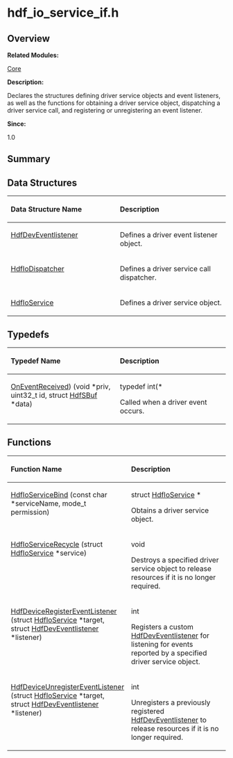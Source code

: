 # hdf\_io\_service\_if.h<a name="EN-US_TOPIC_0000001055518058"></a>

## **Overview**<a name="section2087263703093525"></a>

**Related Modules:**

[Core](core.md)

**Description:**

Declares the structures defining driver service objects and event listeners, as well as the functions for obtaining a driver service object, dispatching a driver service call, and registering or unregistering an event listener. 

**Since:**

1.0

## **Summary**<a name="section1544679303093525"></a>

## Data Structures<a name="nested-classes"></a>

<a name="table1803405693093525"></a>
<table><thead align="left"><tr id="row619663730093525"><th class="cellrowborder" valign="top" width="50%" id="mcps1.1.3.1.1"><p id="p508279954093525"><a name="p508279954093525"></a><a name="p508279954093525"></a>Data Structure Name</p>
</th>
<th class="cellrowborder" valign="top" width="50%" id="mcps1.1.3.1.2"><p id="p1511266878093525"><a name="p1511266878093525"></a><a name="p1511266878093525"></a>Description</p>
</th>
</tr>
</thead>
<tbody><tr id="row309574442093525"><td class="cellrowborder" valign="top" width="50%" headers="mcps1.1.3.1.1 "><p id="p897574905093525"><a name="p897574905093525"></a><a name="p897574905093525"></a><a href="hdfdeveventlistener.md">HdfDevEventlistener</a></p>
</td>
<td class="cellrowborder" valign="top" width="50%" headers="mcps1.1.3.1.2 "><p id="p167464633093525"><a name="p167464633093525"></a><a name="p167464633093525"></a>Defines a driver event listener object. </p>
</td>
</tr>
<tr id="row741690646093525"><td class="cellrowborder" valign="top" width="50%" headers="mcps1.1.3.1.1 "><p id="p899400775093525"><a name="p899400775093525"></a><a name="p899400775093525"></a><a href="hdfiodispatcher.md">HdfIoDispatcher</a></p>
</td>
<td class="cellrowborder" valign="top" width="50%" headers="mcps1.1.3.1.2 "><p id="p2075442381093525"><a name="p2075442381093525"></a><a name="p2075442381093525"></a>Defines a driver service call dispatcher. </p>
</td>
</tr>
<tr id="row544569376093525"><td class="cellrowborder" valign="top" width="50%" headers="mcps1.1.3.1.1 "><p id="p1508109323093525"><a name="p1508109323093525"></a><a name="p1508109323093525"></a><a href="hdfioservice.md">HdfIoService</a></p>
</td>
<td class="cellrowborder" valign="top" width="50%" headers="mcps1.1.3.1.2 "><p id="p2038653863093525"><a name="p2038653863093525"></a><a name="p2038653863093525"></a>Defines a driver service object. </p>
</td>
</tr>
</tbody>
</table>

## Typedefs<a name="typedef-members"></a>

<a name="table1088357162093525"></a>
<table><thead align="left"><tr id="row1191733093093525"><th class="cellrowborder" valign="top" width="50%" id="mcps1.1.3.1.1"><p id="p1659059184093525"><a name="p1659059184093525"></a><a name="p1659059184093525"></a>Typedef Name</p>
</th>
<th class="cellrowborder" valign="top" width="50%" id="mcps1.1.3.1.2"><p id="p1386681085093525"><a name="p1386681085093525"></a><a name="p1386681085093525"></a>Description</p>
</th>
</tr>
</thead>
<tbody><tr id="row382897056093525"><td class="cellrowborder" valign="top" width="50%" headers="mcps1.1.3.1.1 "><p id="p1362779265093525"><a name="p1362779265093525"></a><a name="p1362779265093525"></a><a href="core.md#gae314b850ba4b0927007038cf8cc32580">OnEventReceived</a>) (void *priv, uint32_t id, struct <a href="hdfsbuf.md">HdfSBuf</a> *data)</p>
</td>
<td class="cellrowborder" valign="top" width="50%" headers="mcps1.1.3.1.2 "><p id="p1526111774093525"><a name="p1526111774093525"></a><a name="p1526111774093525"></a>typedef int(* </p>
<p id="p578126877093525"><a name="p578126877093525"></a><a name="p578126877093525"></a>Called when a driver event occurs. </p>
</td>
</tr>
</tbody>
</table>

## Functions<a name="func-members"></a>

<a name="table1898022409093525"></a>
<table><thead align="left"><tr id="row698066779093525"><th class="cellrowborder" valign="top" width="50%" id="mcps1.1.3.1.1"><p id="p1721626945093525"><a name="p1721626945093525"></a><a name="p1721626945093525"></a>Function Name</p>
</th>
<th class="cellrowborder" valign="top" width="50%" id="mcps1.1.3.1.2"><p id="p623829764093525"><a name="p623829764093525"></a><a name="p623829764093525"></a>Description</p>
</th>
</tr>
</thead>
<tbody><tr id="row1994641261093525"><td class="cellrowborder" valign="top" width="50%" headers="mcps1.1.3.1.1 "><p id="p148048190093525"><a name="p148048190093525"></a><a name="p148048190093525"></a><a href="core.md#gac250f27d434eafce709a7e03411ef4d1">HdfIoServiceBind</a> (const char *serviceName, mode_t permission)</p>
</td>
<td class="cellrowborder" valign="top" width="50%" headers="mcps1.1.3.1.2 "><p id="p104237592093525"><a name="p104237592093525"></a><a name="p104237592093525"></a>struct <a href="hdfioservice.md">HdfIoService</a> * </p>
<p id="p771593888093525"><a name="p771593888093525"></a><a name="p771593888093525"></a>Obtains a driver service object. </p>
</td>
</tr>
<tr id="row743734134093525"><td class="cellrowborder" valign="top" width="50%" headers="mcps1.1.3.1.1 "><p id="p918367668093525"><a name="p918367668093525"></a><a name="p918367668093525"></a><a href="core.md#gada2867af690aac9e6c3b2c8812b3037c">HdfIoServiceRecycle</a> (struct <a href="hdfioservice.md">HdfIoService</a> *service)</p>
</td>
<td class="cellrowborder" valign="top" width="50%" headers="mcps1.1.3.1.2 "><p id="p281509426093525"><a name="p281509426093525"></a><a name="p281509426093525"></a>void </p>
<p id="p165116629093525"><a name="p165116629093525"></a><a name="p165116629093525"></a>Destroys a specified driver service object to release resources if it is no longer required. </p>
</td>
</tr>
<tr id="row851598842093525"><td class="cellrowborder" valign="top" width="50%" headers="mcps1.1.3.1.1 "><p id="p1453956779093525"><a name="p1453956779093525"></a><a name="p1453956779093525"></a><a href="core.md#gaa7855b3930b5378954927548e5623663">HdfDeviceRegisterEventListener</a> (struct <a href="hdfioservice.md">HdfIoService</a> *target, struct <a href="hdfdeveventlistener.md">HdfDevEventlistener</a> *listener)</p>
</td>
<td class="cellrowborder" valign="top" width="50%" headers="mcps1.1.3.1.2 "><p id="p860066972093525"><a name="p860066972093525"></a><a name="p860066972093525"></a>int </p>
<p id="p1445536873093525"><a name="p1445536873093525"></a><a name="p1445536873093525"></a>Registers a custom <a href="hdfdeveventlistener.md">HdfDevEventlistener</a> for listening for events reported by a specified driver service object. </p>
</td>
</tr>
<tr id="row1016349764093525"><td class="cellrowborder" valign="top" width="50%" headers="mcps1.1.3.1.1 "><p id="p799581470093525"><a name="p799581470093525"></a><a name="p799581470093525"></a><a href="core.md#gab95668359f0b6a47f48c47541caed7fd">HdfDeviceUnregisterEventListener</a> (struct <a href="hdfioservice.md">HdfIoService</a> *target, struct <a href="hdfdeveventlistener.md">HdfDevEventlistener</a> *listener)</p>
</td>
<td class="cellrowborder" valign="top" width="50%" headers="mcps1.1.3.1.2 "><p id="p1591502664093525"><a name="p1591502664093525"></a><a name="p1591502664093525"></a>int </p>
<p id="p1606733924093525"><a name="p1606733924093525"></a><a name="p1606733924093525"></a>Unregisters a previously registered <a href="hdfdeveventlistener.md">HdfDevEventlistener</a> to release resources if it is no longer required. </p>
</td>
</tr>
</tbody>
</table>

